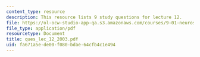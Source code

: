 ```yaml
---
content_type: resource
description: This resource lists 9 study questions for lecture 12.
file: https://ol-ocw-studio-app-qa.s3.amazonaws.com/courses/9-01-neuroscience-and-behavior-fall-2003/fa671a5ede00f080bdae64cfb4c1e494_ques_lec_12_2003.pdf
file_type: application/pdf
resourcetype: Document
title: ques_lec_12_2003.pdf
uid: fa671a5e-de00-f080-bdae-64cfb4c1e494
---
```


